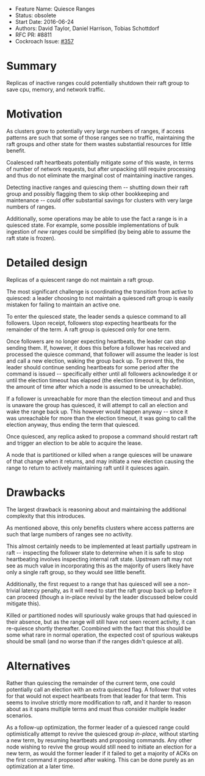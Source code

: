 - Feature Name: Quiesce Ranges
- Status: obsolete
- Start Date: 2016-06-24
- Authors: David Taylor, Daniel Harrison, Tobias Schottdorf
- RFC PR: #8811
- Cockroach Issue: [#357](https://github.com/cockroachdb/cockroach/issues/357)


# Summary
Replicas of inactive ranges could potentially shutdown their raft group to save
cpu, memory, and network traffic.

# Motivation
As clusters grow to potentially very large numbers of ranges, if access patterns
are such that some of those ranges see no traffic, maintaining the raft groups
and other state for them wastes substantial resources for little benefit.

Coalesced raft heartbeats potentially mitigate _some_ of this waste, in terms of
number of network requests, but after unpacking still require processing and
thus do not eliminate the marginal cost of maintaining inactive ranges.

Detecting inactive ranges and quiescing them -- shutting down their raft group
and possibly flagging them to skip other bookkeeping and maintenance -- could
offer substantial savings for clusters with very large numbers of ranges.

Additionally, some operations may be able to use the fact a range is in a
quiesced state. For example, some possible implementations of bulk ingestion of
*new* ranges could be simplified (by being able to assume the raft state is
frozen).

# Detailed design
Replicas of a quiescent range do not maintain a raft group.

The most significant challenge is coordinating the transition from active to
quiesced: a leader choosing to not maintain a quiesced raft group is easily
mistaken for failing to maintain an active one.

To enter the quiesced state, the leader sends a quiesce command to all
followers. Upon receipt, followers stop expecting heartbeats for the remainder
of the term. A raft group is quiesced only for one term.

Once followers are no longer expecting heartbeats, the leader can stop sending
them. If, however, it does this before a follower has received and processed the
quiesce command, that follower will assume the leader is lost and call a new
election, waking the group back up. To prevent this, the leader should continue
sending heartbeats for some period after the command is issued -- specifically
either until all followers acknowledge it or until the election timeout has
elapsed (the election timeout is, by definition, the amount of time after which
a node is assumed to be unreachable).

If a follower is unreachable for more than the election timeout and and thus is
unaware the group has quiesced, it will attempt to call an election and wake the
range back up. This however would happen anyway -- since it was unreachable for
more than the election timeout, it was going to call the election anyway, thus
ending the term that quiesced.

Once quiesced, any replica asked to propose a command should restart raft and
trigger an election to be able to acquire the lease.

A node that is partitioned or killed when a range quiesces will be unaware of
that change when it returns, and may initiate a new election causing the range
to return to actively maintaining raft until it quiesces again.

# Drawbacks
The largest drawback is reasoning about and maintaining the additional
complexity that this introduces.

As mentioned above, this only benefits clusters where access patterns are such
that large numbers of ranges see no activity.

This almost certainly needs to be implemented at least partially upstream in
raft -- inspecting the follower state to determine when it is safe to stop
heartbeating involves inspecting internal raft state. Upstream raft may not see
as much value in incorporating this as the majority of users likely have only a
single raft group, so they would see little benefit.

Additionally, the first request to a range that has quiesced will see a
non-trivial latency penalty, as it will need to start the raft group back up
before it can proceed (though a in-place revival by the leader discussed below
could mitigate this).

Killed or partitioned nodes will spuriously wake groups that had quiesced in
their absence, but as the range will still have not seen recent activity, it can
re-quiesce shortly thereafter. Ccombined with the fact that this should be some
what rare in normal operation, the expected cost of spurious wakeups should be
small (and no worse than if the ranges didn't quiesce at all).

# Alternatives
Rather than quiescing the remainder of the current term, one could potentially
call an election with an extra quiesced flag. A follower that votes for that
would not expect heartbeats from that leader for that term. This seems to
involve strictly more modification to raft, and it harder to reason about as it
spans multiple terms and must thus consider multiple leader scenarios.

As a follow-up optimization, the former leader of a quiesced range could
optimistically attempt to revive the quiesced group *in-place*, without starting
a new term, by resuming heartbeats and proposing commands. Any other node
wishing to revive the group would still need to initiate an election for a new
term, as would the former leader if it failed to get a majority of ACKs on the
first command it proposed after waking. This can be done purely as an
optimization at a later time.
